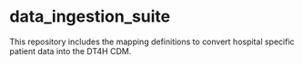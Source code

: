 # data_ingestion_suite
This repository includes the mapping definitions to convert hospital specific patient data into the DT4H CDM.
